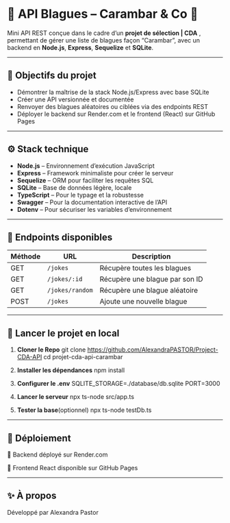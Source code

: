 # 🤖 API Blagues – Carambar & Co 🎉

Mini API REST conçue dans le cadre d’un **projet de sélection | CDA** , permettant de gérer une liste de blagues façon “Carambar”, avec un backend en **Node.js**, **Express**, **Sequelize** et **SQLite**.

---

## 🧠 Objectifs du projet

- Démontrer la maîtrise de la stack Node.js/Express avec base SQLite
- Créer une API versionnée et documentée
- Renvoyer des blagues aléatoires ou ciblées via des endpoints REST
- Déployer le backend sur Render.com et le frontend (React) sur GitHub Pages

---

## ⚙️ Stack technique

- **Node.js** – Environnement d’exécution JavaScript
- **Express** – Framework minimaliste pour créer le serveur
- **Sequelize** – ORM pour faciliter les requêtes SQL
- **SQLite** – Base de données légère, locale
- **TypeScript** – Pour le typage et la robustesse
- **Swagger** – Pour la documentation interactive de l’API
- **Dotenv** – Pour sécuriser les variables d’environnement

---

## 🔌 Endpoints disponibles

| Méthode | URL                | Description                      |
|---------|--------------------|----------------------------------|
| GET     | `/jokes`           | Récupère toutes les blagues      |
| GET     | `/jokes/:id`       | Récupère une blague par son ID   |
| GET     | `/jokes/random`    | Récupère une blague aléatoire    |
| POST    | `/jokes`           | Ajoute une nouvelle blague       |

---

## 🧪 Lancer le projet en local

1. **Cloner le Repo**
git clone https://github.com/AlexandraPASTOR/Project-CDA-API
cd projet-cda-api-carambar

2. **Installer les dépendances**
npm install

3. **Configurer le .env**
SQLITE_STORAGE=./database/db.sqlite
PORT=3000

4. **Lancer le serveur** 
npx ts-node src/app.ts

5. **Tester la base**(optionnel)
npx ts-node testDb.ts

---

## 🚀 Déploiement

🔹 Backend déployé sur Render.com

🔹 Frontend React disponible sur GitHub Pages

---

## ✨ À propos

Développé par Alexandra Pastor
